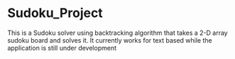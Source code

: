 # Sudoku_Project

This is a Sudoku solver using backtracking algorithm that takes a 2-D array sudoku board and solves it. It currently works for text based
while the application is still under development
